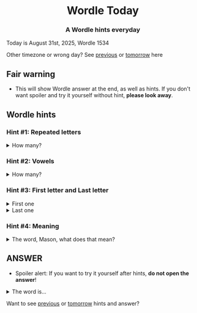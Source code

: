 <h1 align="center">
Wordle Today
</h1>

<h3 align="center">
A Wordle hints everyday
</h3>

Today is August 31st, 2025, Wordle 1534

Other timezone or wrong day? See [previous](PREVIOUS.md) or [tomorrow](TOMORROW.md) here

## Fair warning
- This will show Wordle answer at the end, as well as hints. If you don't want spoiler and try it yourself without hint, **please look away**.

## Wordle hints

### Hint #1: Repeated letters
<details>
  <summary>How many?</summary>
  Zero repeated letters.
</details>

### Hint #2: Vowels
<details>
  <summary>How many?</summary>
  There are 2 vowels. 
</details>

### Hint #3: First letter and Last letter
<details>
  <summary>First one</summary>
  Begins with the letter "P"
</details>
<details>
  <summary>Last one</summary>
  Ends with the letter "L"
</details>

### Hint #4: Meaning
<details>
  <summary>The word, Mason, what does that mean?</summary>
  One of the component parts of the corolla of a flower. It applies particularly, but not necessarily only, when the corolla consists of separate parts, that is when the petals are not connately fused. Petals are often brightly colored.
</details>

## ANSWER
- Spoiler alert: If you want to try it yourself after hints, **do not open the answer**!

<details>
  <summary>The word is...</summary>
  PETAL
</details>

Want to see [previous](PREVIOUS.md) or [tomorrow](TOMORROW.md) hints and answer?